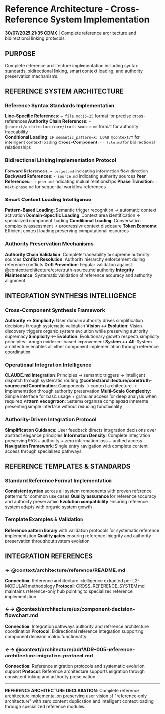 # Reference Architecture - Cross-Reference System Implementation

**30/07/2025 21:35 CDMX** | Complete reference architecture and bidirectional linking protocols

## PURPOSE
Complete reference architecture implementation including syntax standards, bidirectional linking, smart context loading, and authority preservation mechanisms.

## REFERENCE SYSTEM ARCHITECTURE

### Reference Syntax Standards Implementation
**Line-Specific References**: `→ file.md:15-25` format for precise cross-references
**Authority Chain References**: `← @context/architecture/core/truth-source.md` format for authority traceability  
**Conditional Loading**: `IF semantic_pattern=X: LOAD @context/Y` for intelligent context loading
**Cross-Component**: `←→ file.md` for bidirectional relationships

### Bidirectional Linking Implementation Protocol
**Forward References**: `→ target.md` indicating information flow direction
**Backward References**: `← source.md` indicating authority sources
**Peer References**: `←→ peer.md` indicating mutual relationships
**Phase Transition**: `→ next-phase.md` for sequential workflow references

### Smart Context Loading Intelligence
**Pattern-Based Loading**: Semantic trigger recognition → automatic context activation
**Domain-Specific Loading**: Context area identification → specialized component loading
**Conditional Loading**: Conversation complexity assessment → progressive context disclosure
**Token Economy**: Efficient context loading preserving computational resources

### Authority Preservation Mechanisms
**Authority Chain Validation**: Complete traceability to supreme authority sources
**Conflict Resolution**: Authority hierarchy enforcement during reference conflicts
**Drift Prevention**: Regular validation against @context/architecture/core/truth-source.md authority
**Integrity Maintenance**: Systematic validation of reference accuracy and authority alignment

## INTEGRATION SYNTHESIS INTELLIGENCE

### Cross-Component Synthesis Framework
**Authority ↔ Simplicity**: User domain authority drives simplification decisions through systematic validation
**Vision ↔ Evolution**: Vision discovery triggers organic system evolution while preserving authority supremacy
**Simplicity ↔ Evolution**: Evolutionary growth respects simplicity principles through evidence-based improvement
**System ↔ All**: System architecture enables all other component implementation through reference coordination

### Operational Integration Intelligence
**CLAUDE.md Integration**: Principles → semantic triggers → intelligent dispatch through systematic routing
**@context/architecture/core/truth-source.md Coordination**: Components → context architecture → implementation through authority preservation
**Multi-Scale Complexity**: Simple interface for basic usage + granular access for deep analysis when required
**Pattern Recognition**: Sistema organiza complejidad inherente presenting simple interface without reducing functionality

### Authority-Driven Integration Protocol
**Simplification Guidance**: User feedback directs integration decisions over abstract elegance principles
**Information Density**: Complete integration preserving 95%+ authority + zero information loss + unified access
**Navigation Framework**: Single entry navigation with complete content access through specialized pathways

## REFERENCE TEMPLATES & STANDARDS

### Standard Reference Format Implementation
**Consistent syntax** across all system components with proven reference patterns for common use cases
**Quality assurance** for reference accuracy and authority preservation
**Evolution compatibility** ensuring reference system adapts with organic system growth

### Template Examples & Validation
**Reference pattern library** with validation protocols for systematic reference implementation
**Quality gates** ensuring reference integrity and authority preservation throughout system evolution

## INTEGRATION REFERENCES

### ← @context/architecture/reference/README.md
**Connection**: Reference architecture intelligence extracted per L2-MODULAR methodology
**Protocol**: CROSS_REFERENCE_SYSTEM.md maintains reference-only hub pointing to specialized reference implementation

### ←→ @context/architecture/ux/component-decision-flowchart.md
**Connection**: Integration pathways authority and reference architecture coordination
**Protocol**: Bidirectional reference integration supporting component decision matrix functionality

### ←→ @context/architecture/adr/ADR-005-reference-architecture-migration-protocol.md
**Connection**: Reference migration protocols and systematic evolution support
**Protocol**: Reference architecture supports migration through consistent linking and authority preservation

---

**REFERENCE ARCHITECTURE DECLARATION**: Complete reference architecture implementation preserving user vision of "reference-only architecture" with zero content duplication and intelligent context loading through specialized reference modules.